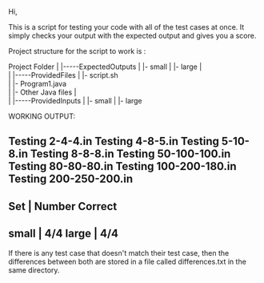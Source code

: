 
Hi,

This is a script for testing your code with all of the test cases at once. 
It simply checks your output with the expected output and gives you a score.




Project structure for the script to work is :

Project Folder
   |
   |-----ExpectedOutputs
   |               |-   small 
   |               |-   large
   |              
   | 
   |-----ProvidedFiles
   |               |-   script.sh  
   |               |-   Program1.java             
   |               |-   Other Java files
   |               
   | 
   |-----ProvidedInputs
   |               |-   small 
   |               |-   large





WORKING OUTPUT:

Testing 2-4-4.in
Testing 4-8-5.in
Testing 5-10-8.in
Testing 8-8-8.in
Testing 50-100-100.in
Testing 80-80-80.in
Testing 100-200-180.in
Testing 200-250-200.in
----------------------------
   Set   |   Number Correct
----------------------------
  small  |        4/4
  large  |        4/4
----------------------------




If there is any test case that doesn't match their test case, then the differences between both are stored in a file called differences.txt in the same directory.